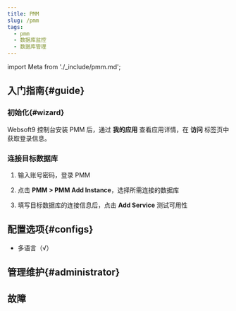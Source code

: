 ```yaml
---
title: PMM
slug: /pmm
tags:
  - pmm
  - 数据库监控
  - 数据库管理
---
```


import Meta from './_include/pmm.md';

<Meta name="meta" />

## 入门指南{#guide}

### 初始化{#wizard}

Websoft9 控制台安装 PMM 后，通过 **我的应用** 查看应用详情，在 **访问** 标签页中获取登录信息。  

### 连接目标数据库

1. 输入账号密码，登录 PMM

2. 点击 **PMM > PMM Add Instance**，选择所需连接的数据库

3. 填写目标数据库的连接信息后，点击 **Add Service** 测试可用性


## 配置选项{#configs}

- 多语言（√）

## 管理维护{#administrator}


## 故障


